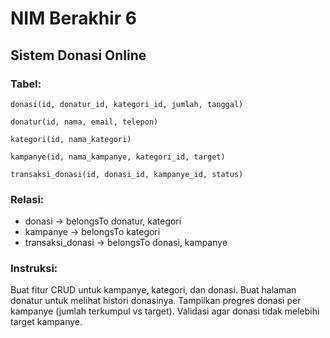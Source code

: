 # NIM Berakhir 6

## Sistem Donasi Online

### Tabel:

```
donasi(id, donatur_id, kategori_id, jumlah, tanggal)

donatur(id, nama, email, telepon)

kategori(id, nama_kategori)

kampanye(id, nama_kampanye, kategori_id, target)

transaksi_donasi(id, donasi_id, kampanye_id, status)
```

### Relasi:

-   donasi → belongsTo donatur, kategori
-   kampanye → belongsTo kategori
-   transaksi_donasi → belongsTo donasi, kampanye

### Instruksi:

Buat fitur CRUD untuk kampanye, kategori, dan donasi.
Buat halaman donatur untuk melihat histori donasinya.
Tampilkan progres donasi per kampanye (jumlah terkumpul vs target).
Validasi agar donasi tidak melebihi target kampanye.
